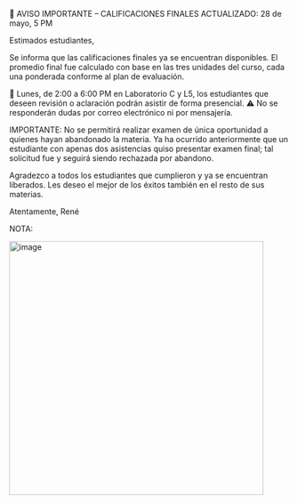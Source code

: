 📢 AVISO IMPORTANTE – CALIFICACIONES FINALES
ACTUALIZADO: 28 de mayo, 5 PM

Estimados estudiantes,

Se informa que las calificaciones finales ya se encuentran disponibles. El promedio final fue calculado con base en las tres unidades del curso, cada una ponderada conforme al plan de evaluación.

📍 Lunes, de 2:00 a 6:00 PM en Laboratorio C y L5, los estudiantes que deseen revisión o aclaración podrán asistir de forma presencial.
⚠️ No se responderán dudas por correo electrónico ni por mensajería.

IMPORTANTE: No se permitirá realizar examen de única oportunidad a quienes hayan abandonado la materia. Ya ha ocurrido anteriormente que un estudiante con apenas dos asistencias quiso presentar examen final; tal solicitud fue y seguirá siendo rechazada por abandono.

Agradezco a todos los estudiantes que cumplieron y ya se encuentran liberados. Les deseo el mejor de los éxitos también en el resto de sus materias.

Atentamente,
René


NOTA:

<img width="457" alt="image" src="https://github.com/user-attachments/assets/75484e1f-b6f4-4385-b2f9-770a8664704a" />
